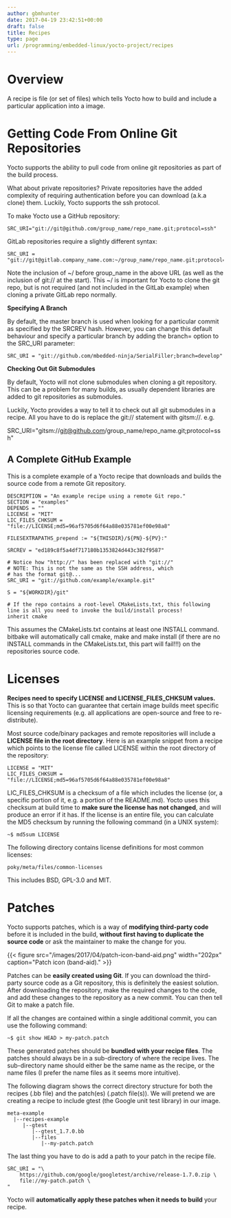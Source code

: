 ```yaml
---
author: gbmhunter
date: 2017-04-19 23:42:51+00:00
draft: false
title: Recipes
type: page
url: /programming/embedded-linux/yocto-project/recipes
---
```


# Overview




A recipe is file (or set of files) which tells Yocto how to build and include a particular application into a image.




# Getting Code From Online Git Repositories




Yocto supports the ability to pull code from online git repositories as part of the build process.




What about private repositories? Private repositories have the added complexity of requiring authentication before you can download (a.k.a clone) them. Luckily, Yocto supports the ssh protocol.




To make Yocto use a GitHub repository:



    
    SRC_URI="git://git@github.com/group_name/repo_name.git;protocol=ssh"




GitLab repositories require a slightly different syntax:



    
    SRC_URI = "git://git@gitlab.company_name.com:~/group_name/repo_name.git;protocol=ssh"




Note the inclusion of ~/ before group_name in the above URL (as well as the inclusion of git:// at the start). This ~/ is important for Yocto to clone the git repo, but is not required (and not included in the GitLab example) when cloning a private GitLab repo normally.




**Specifying A Branch**




By default, the master branch is used when looking for a particular commit as specified by the SRCREV hash. However, you can change this default behaviour and specify a particular branch by adding the branch=<branch-name> option to the SRC_URI parameter:



    
    SRC_URI = "git://github.com/mbedded-ninja/SerialFiller;branch=develop"




**Checking Out Git Submodules**




By default, Yocto will not clone submodules when cloning a git repository. This can be a problem for many builds, as usually dependent libraries are added to git repositories as submodules.




Luckily, Yocto provides a way to tell it to check out all git submodules in a recipe. All you have to do is replace the git:// statement with gitsm://. e.g.




SRC_URI="gitsm://git@github.com/group_name/repo_name.git;protocol=ssh"




## A Complete GitHub Example




This is a complete example of a Yocto recipe that downloads and builds the source code from a remote Git repository.



    
    DESCRIPTION = "An example recipe using a remote Git repo."
    SECTION = "examples"
    DEPENDS = ""
    LICENSE = "MIT"
    LIC_FILES_CHKSUM = "file://LICENSE;md5=96af5705d6f64a88e035781ef00e98a8"
    
    FILESEXTRAPATHS_prepend := "${THISDIR}/${PN}-${PV}:"
    
    SRCREV = "ed189c8f5a4df717180b1353824d443c382f9587"
    
    # Notice how "http://" has been replaced with "git://"
    # NOTE: This is not the same as the SSH address, which
    # has the format git@...
    SRC_URI = "git://github.com/example/example.git"
    
    S = "${WORKDIR}/git"
    
    # If the repo contains a root-level CMakeLists.txt, this following line is all you need to invoke the build/install process!
    inherit cmake




This assumes the CMakeLists.txt contains at least one INSTALL command. bitbake will automatically call cmake, make and make install (if there are no INSTALL commands in the CMakeLists.txt, this part will fail!!!) on the repositories source code.




# Licenses




**Recipes need to specify LICENSE and LICENSE_FILES_CHKSUM values.** This is so that Yocto can guarantee that certain image builds meet specific licensing requirements (e.g. all applications are open-source and free to re-distribute).




Most source code/binary packages and remote repositories will include a **LICENSE file in the root directory**. Here is an example snippet from a recipe which points to the license file called LICENSE within the root directory of the repository:



    
    LICENSE = "MIT"
    LIC_FILES_CHKSUM = "file://LICENSE;md5=96af5705d6f64a88e035781ef00e98a8"




LIC_FILES_CHKSUM is a checksum of a file  which includes the license (or, a specific portion of it, e.g. a portion of the README.md). Yocto uses this checksum at build time to **make sure the license has not changed**, and will produce an error if it has. If the license is an entire file, you can calculate the MD5 checksum by running the following command (in a UNIX system):



    
    ~$ md5sum LICENSE




The following directory contains license definitions for most common licenses:



    
    poky/meta/files/common-licenses




This includes BSD, GPL-3.0 and MIT.




# Patches




Yocto supports patches, which is a way of **modifying third-party code** before it is included in the build, **without first having to duplicate the source code** or ask the maintainer to make the change for you.



{{< figure src="/images/2017/04/patch-icon-band-aid.png" width="202px" caption="Patch icon (band-aid)."  >}}



Patches can be **easily created using Git**. If you can download the third-party source code as a Git repository, this is definitely the easiest solution. After downloading the repository, make the required changes to the code, and add these changes to the repository as a new commit. You can then tell Git to make a patch file.




If all the changes are contained within a single additional commit, you can use the following command:



    
    ~$ git show HEAD > my-patch.patch




These generated patches should be **bundled with your recipe files**. The patches should always be in a sub-directory of where the recipe lives. The sub-directory name should either be the same name as the recipe, or the name files (I prefer the name files as it seems more intuitive).




The following diagram shows the correct directory structure for both the recipes (.bb file) and the patch(es) (.patch file(s)). We will pretend we are creating a recipe to include gtest (the Google unit test library) in our image.



    
    meta-example
      |--recipes-example
         |--gtest
            |--gtest_1.7.0.bb
            |--files
               |--my-patch.patch




The last thing you have to do is add a path to your patch in the recipe file.



    
    SRC_URI = "\
        https://github.com/google/googletest/archive/release-1.7.0.zip \
        file://my-patch.patch \
    "




Yocto will **automatically apply these patches when it needs to build** your recipe.



